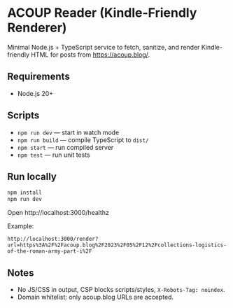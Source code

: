 # ACOUP Reader (Kindle-Friendly Renderer)

Minimal Node.js + TypeScript service to fetch, sanitize, and render Kindle-friendly HTML for posts from https://acoup.blog/.

## Requirements
- Node.js 20+

## Scripts
- `npm run dev` — start in watch mode
- `npm run build` — compile TypeScript to `dist/`
- `npm start` — run compiled server
- `npm test` — run unit tests

## Run locally
```bash
npm install
npm run dev
```
Open http://localhost:3000/healthz

Example:
```
http://localhost:3000/render?url=https%3A%2F%2Facoup.blog%2F2023%2F05%2F12%2Fcollections-logistics-of-the-roman-army-part-i%2F
```

## Notes
- No JS/CSS in output, CSP blocks scripts/styles, `X-Robots-Tag: noindex`.
- Domain whitelist: only acoup.blog URLs are accepted.
